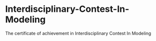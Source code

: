 # Interdisciplinary-Contest-In-Modeling
 The certificate of achievement in Interdisciplinary Contest In Modeling
